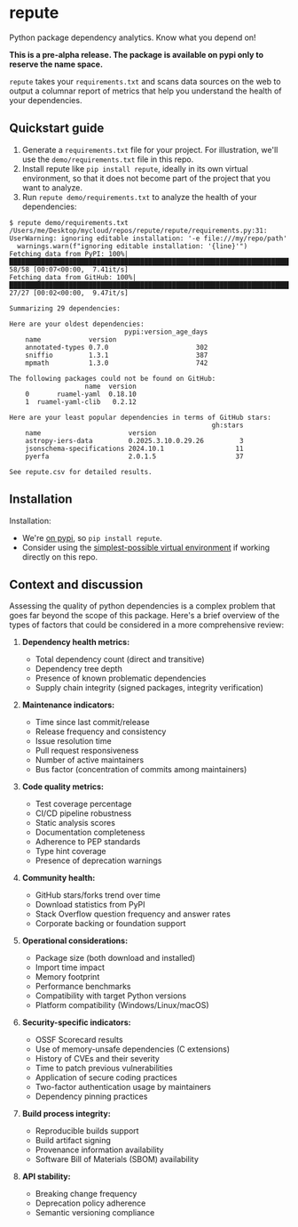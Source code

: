 # repute

Python package dependency analytics. Know what you depend on!

**This is a pre-alpha release. The package is available on pypi only to reserve the name space.**

`repute` takes your `requirements.txt` and scans data sources on the web to output a columnar report of metrics that help you understand the health of your dependencies.

## Quickstart guide

1. Generate a `requirements.txt` file for your project. For illustration, we'll use the `demo/requirements.txt` file in this repo.
1. Install repute like `pip install repute`, ideally in its own virtual environment, so that it does not become part of the project that you want to analyze.
1. Run `repute demo/requirements.txt` to analyze the health of your dependencies:

```
$ repute demo/requirements.txt
/Users/me/Desktop/mycloud/repos/repute/repute/requirements.py:31: UserWarning: ignoring editable installation: '-e file:///my/repo/path'
  warnings.warn(f"ignoring editable installation: '{line}'")
Fetching data from PyPI: 100%|████████████████████████████████████████████████████████████████████████████████████████████| 58/58 [00:07<00:00,  7.41it/s]
Fetching data from GitHub: 100%|██████████████████████████████████████████████████████████████████████████████████████████| 27/27 [00:02<00:00,  9.47it/s]

Summarizing 29 dependencies:

Here are your oldest dependencies:
                             pypi:version_age_days
    name            version
    annotated-types 0.7.0                      302
    sniffio         1.3.1                      387
    mpmath          1.3.0                      742

The following packages could not be found on GitHub:
                   name  version
    0       ruamel-yaml  0.18.10
    1  ruamel-yaml-clib   0.2.12

Here are your least popular dependencies in terms of GitHub stars:
                                                   gh:stars
    name                      version
    astropy-iers-data         0.2025.3.10.0.29.26         3
    jsonschema-specifications 2024.10.1                  11
    pyerfa                    2.0.1.5                    37

See repute.csv for detailed results.
```

## Installation

Installation:
- We're [on pypi](https://pypi.org/project/repute/), so `pip install repute`.
- Consider using the [simplest-possible virtual environment](https://gist.github.com/zkurtz/4c61572b03e667a7596a607706463543) if working directly on this repo.

## Context and discussion

Assessing the quality of python dependencies is a complex problem that goes far beyond the scope of this package. Here's a brief overview of the types of factors that could be considered in a more comprehensive review:

1. **Dependency health metrics:**
   - Total dependency count (direct and transitive)
   - Dependency tree depth
   - Presence of known problematic dependencies
   - Supply chain integrity (signed packages, integrity verification)

1. **Maintenance indicators:**
   - Time since last commit/release
   - Release frequency and consistency
   - Issue resolution time
   - Pull request responsiveness
   - Number of active maintainers
   - Bus factor (concentration of commits among maintainers)

1. **Code quality metrics:**
   - Test coverage percentage
   - CI/CD pipeline robustness
   - Static analysis scores
   - Documentation completeness
   - Adherence to PEP standards
   - Type hint coverage
   - Presence of deprecation warnings

1. **Community health:**
   - GitHub stars/forks trend over time
   - Download statistics from PyPI
   - Stack Overflow question frequency and answer rates
   - Corporate backing or foundation support

1. **Operational considerations:**
   - Package size (both download and installed)
   - Import time impact
   - Memory footprint
   - Performance benchmarks
   - Compatibility with target Python versions
   - Platform compatibility (Windows/Linux/macOS)

1. **Security-specific indicators:**
   - OSSF Scorecard results
   - Use of memory-unsafe dependencies (C extensions)
   - History of CVEs and their severity
   - Time to patch previous vulnerabilities
   - Application of secure coding practices
   - Two-factor authentication usage by maintainers
   - Dependency pinning practices

1. **Build process integrity:**
   - Reproducible builds support
   - Build artifact signing
   - Provenance information availability
   - Software Bill of Materials (SBOM) availability

1. **API stability:**
   - Breaking change frequency
   - Deprecation policy adherence
   - Semantic versioning compliance

